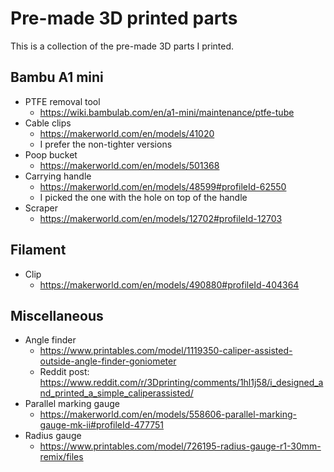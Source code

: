 # Pre-made 3D printed parts

This is a collection of the pre-made 3D parts I printed.

## Bambu A1 mini

* PTFE removal tool
    * https://wiki.bambulab.com/en/a1-mini/maintenance/ptfe-tube
* Cable clips
    * https://makerworld.com/en/models/41020
    * I prefer the non-tighter versions
* Poop bucket
    * https://makerworld.com/en/models/501368
* Carrying handle
    * https://makerworld.com/en/models/48599#profileId-62550
    * I picked the one with the hole on top of the handle
* Scraper
    * https://makerworld.com/en/models/12702#profileId-12703

## Filament

* Clip
    * https://makerworld.com/en/models/490880#profileId-404364

## Miscellaneous

* Angle finder
    * https://www.printables.com/model/1119350-caliper-assisted-outside-angle-finder-goniometer
    * Reddit post: https://www.reddit.com/r/3Dprinting/comments/1hl1j58/i_designed_and_printed_a_simple_caliperassisted/
* Parallel marking gauge
    * https://makerworld.com/en/models/558606-parallel-marking-gauge-mk-ii#profileId-477751
* Radius gauge
    * https://www.printables.com/model/726195-radius-gauge-r1-30mm-remix/files
